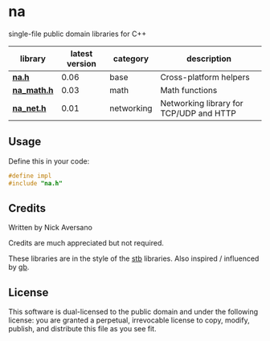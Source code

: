 # na

single-file public domain libraries for C++

library                         | latest version | category    | description
--------------------------------|----------------|-------------|-------------
[**na.h**](./na.h)              | 0.06           | base        | Cross-platform helpers
[**na_math.h**](./na_math.h)    | 0.03           | math        | Math functions
[**na_net.h**](./na_net.h)      | 0.01           | networking  | Networking library for TCP/UDP and HTTP

## Usage

Define this in your code:
```c
#define impl
#include "na.h"
```


## Credits

Written by Nick Aversano

Credits are much appreciated but not required.

These libraries are in the style of the [stb](https://github.com/nothings/stb) libraries.
Also inspired / influenced by [gb](https://github.com/gingerBill/gb).

## License

This software is dual-licensed to the public domain and under the following
license: you are granted a perpetual, irrevocable license to copy, modify,
publish, and distribute this file as you see fit.
